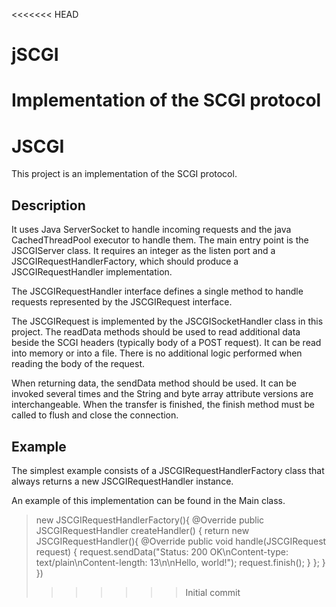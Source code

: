<<<<<<< HEAD
# jSCGI
Implementation of the SCGI protocol
=======
JSCGI
=====

This project is an implementation of the SCGI protocol.

Description
-----------

It uses Java ServerSocket to handle incoming requests
and the java CachedThreadPool executor to handle them.
The main entry point is the JSCGIServer class. It requires
an integer as the listen port and a JSCGIRequestHandlerFactory,
which should produce a JSCGIRequestHandler implementation.

The JSCGIRequestHandler interface defines a single method to
handle requests represented by the JSCGIRequest interface.

The JSCGIRequest is implemented by the JSCGISocketHandler class
in this project. The readData methods should be used to read
additional data beside the SCGI headers (typically body of a POST
request). It can be read into memory or into a file. There
is no additional logic performed when reading the body of the
request.

When returning data, the sendData method should be used. It
can be invoked several times and the String and byte array
attribute versions are interchangeable. When the transfer is
finished, the finish method must be called to flush and close
the connection.

Example
-------

The simplest example consists of a JSCGIRequestHandlerFactory
class that always returns a new JSCGIRequestHandler instance.

An example of this implementation can be found in the Main
class.

> new JSCGIRequestHandlerFactory(){
> 	@Override
> 	public JSCGIRequestHandler createHandler() {
> 		return new JSCGIRequestHandler(){
> 			@Override
> 			public void handle(JSCGIRequest request) {
> 				request.sendData("Status: 200 OK\nContent-type: text/plain\nContent-length: 13\n\nHello, world!");
> 				request.finish();
> 			}
> 		};
> 	}
> })
>>>>>>> Initial commit
